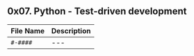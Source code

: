 ## 0x07. Python - Test-driven development

| File Name | Description     |
| ------------ | ------------    |
| `#-####` | --- |